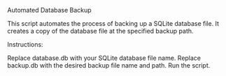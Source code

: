 Automated Database Backup

This script automates the process of backing up a SQLite database file. It creates a copy of the database file at the specified backup path.

Instructions:

Replace database.db with your SQLite database file name.
Replace backup.db with the desired backup file name and path.
Run the script.